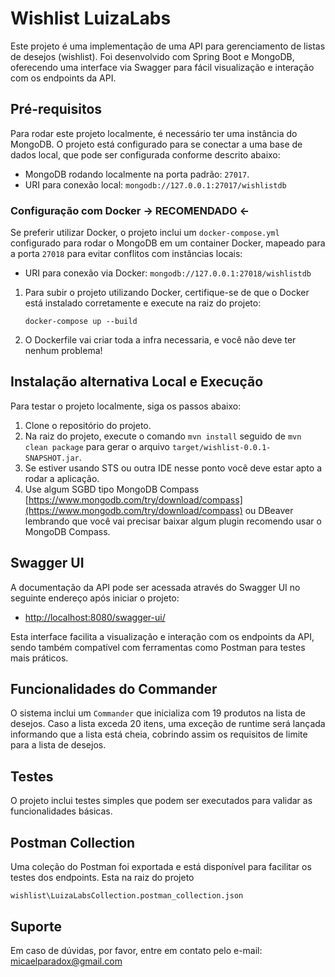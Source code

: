 # Wishlist LuizaLabs

Este projeto é uma implementação de uma API para gerenciamento de listas de desejos (wishlist). Foi desenvolvido com Spring Boot e MongoDB, oferecendo uma interface via Swagger para fácil visualização e interação com os endpoints da API.

## Pré-requisitos

Para rodar este projeto localmente, é necessário ter uma instância do MongoDB. O projeto está configurado para se conectar a uma base de dados local, que pode ser configurada conforme descrito abaixo:

- MongoDB rodando localmente na porta padrão: `27017`.
- URI para conexão local: `mongodb://127.0.0.1:27017/wishlistdb`

### Configuração com Docker -> RECOMENDADO <-

Se preferir utilizar Docker, o projeto inclui um `docker-compose.yml` configurado para rodar o MongoDB em um container Docker, mapeado para a porta `27018` para evitar conflitos com instâncias locais:

- URI para conexão via Docker: `mongodb://127.0.0.1:27018/wishlistdb`

1. Para subir o projeto utilizando Docker, certifique-se de que o Docker está instalado corretamente e execute na raiz do projeto:

   
   ```docker-compose up --build```
   
2. O Dockerfile vai criar toda a infra necessaria, e você não deve ter nenhum problema!

## Instalação alternativa Local e Execução

Para testar o projeto localmente, siga os passos abaixo:

1. Clone o repositório do projeto.
2. Na raiz do projeto, execute o comando `mvn install` seguido de `mvn clean package` para gerar o arquivo `target/wishlist-0.0.1-SNAPSHOT.jar`.
3. Se estiver usando STS ou outra IDE nesse ponto você deve estar apto a rodar a aplicação.
4. Use algum SGBD tipo MongoDB Compass [https://www.mongodb.com/try/download/compass](https://www.mongodb.com/try/download/compass) ou DBeaver lembrando que você vai precisar baixar algum plugin recomendo usar o MongoDB Compass. 

## Swagger UI

A documentação da API pode ser acessada através do Swagger UI no seguinte endereço após iniciar o projeto:

- [http://localhost:8080/swagger-ui/](http://localhost:8080/swagger-ui/)

Esta interface facilita a visualização e interação com os endpoints da API, sendo também compatível com ferramentas como Postman para testes mais práticos.

## Funcionalidades do Commander

O sistema inclui um `Commander` que inicializa com 19 produtos na lista de desejos. Caso a lista exceda 20 itens, uma exceção de runtime será lançada informando que a lista está cheia, cobrindo assim os requisitos de limite para a lista de desejos.

## Testes

O projeto inclui testes simples que podem ser executados para validar as funcionalidades básicas.

## Postman Collection

Uma coleção do Postman foi exportada e está disponível para facilitar os testes dos endpoints. Esta na raiz do projeto

``wishlist\LuizaLabsCollection.postman_collection.json``

## Suporte

Em caso de dúvidas, por favor, entre em contato pelo e-mail: micaelparadox@gmail.com
